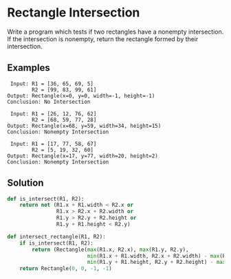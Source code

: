 # Rectangle Intersection
Write a program which tests if two rectangles have a nonempty intersection. If the intersection is nonempty, return the rectangle formed by their intersection.  
  
## Examples
```
 Input: R1 = [36, 65, 69, 5]
        R2 = [99, 83, 99, 61]
Output: Rectangle(x=0, y=0, width=-1, height=-1)
Conclusion: No Intersection

 Input: R1 = [26, 12, 76, 62]
        R2 = [68, 59, 77, 28]
Output: Rectangle(x=68, y=59, width=34, height=15)
Conclusion: Nonempty Intersection

 Input: R1 = [17, 77, 58, 67]
        R2 = [5, 19, 32, 60]
Output: Rectangle(x=17, y=77, width=20, height=2)
Conclusion: Nonempty Intersection
```
  
## Solution
```python
def is_intersect(R1, R2):
    return not (R1.x + R1.width < R2.x or
                R1.x > R2.x + R2.width or
                R1.y > R2.y + R2.height or
                R1.y + R1.height < R2.y)

def intersect_rectangle(R1, R2):
    if is_intersect(R1, R2):
        return (Rectangle(max(R1.x, R2.x), max(R1.y, R2.y),
                          min(R1.x + R1.width, R2.x + R2.width) - max(R1.x, R2.x),
                          min(R1.y + R1.height, R2.y + R2.height) - max(R1.y, R2.y)))
    return Rectangle(0, 0, -1, -1)